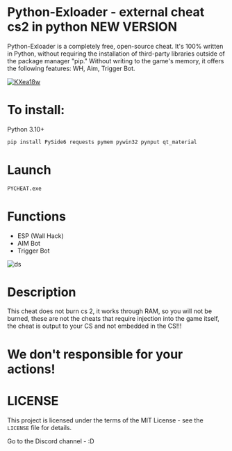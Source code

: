 # Python-Exloader - external cheat cs2 in python NEW VERSION

Python-Exloader is a completely free, open-source cheat. It's 100% written in Python, without requiring the installation of third-party libraries outside of the package manager "pip." Without writing to the game's memory, it offers the following features: WH, Aim, Trigger Bot.

<a href='https://postimg.cc/hQBvHvtS' target='_blank'><img src='https://i.postimg.cc/L5qPgZdZ/KXea18w.png' border='0' alt='KXea18w'/></a>

# To install:

Python 3.10+
```sh
pip install PySide6 requests pymem pywin32 pynput qt_material
```

# Launch
```sh
PYCHEAT.exe
```

# Functions
- ESP (Wall Hack)
- AIM Bot
- Trigger Bot

![ds](https://github.com/user-attachments/assets/c8260a66-90bf-4cf9-87a7-0f3102f1cc89)

# Description
This cheat does not burn cs 2, it works through RAM, so you will not be burned, these are not the cheats that require injection into the game itself, the cheat is output to your CS and not embedded in the CS!!!

# We don't responsible for your actions!

# LICENSE
This project is licensed under the terms of the MIT License - see the `LICENSE` file for details.

Go to the Discord channel - 
:D
